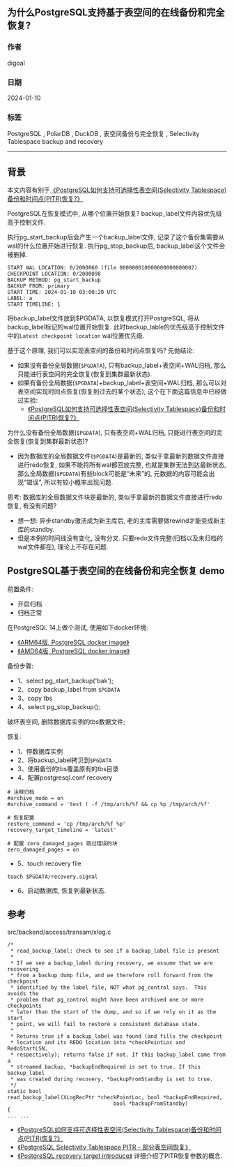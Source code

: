 ## 为什么PostgreSQL支持基于表空间的在线备份和完全恢复?    
                                      
### 作者                                      
digoal                                      
                                      
### 日期                                      
2024-01-10                               
                                      
### 标签                                      
PostgreSQL , PolarDB , DuckDB , 表空间备份与完全恢复 , Selectivity Tablespace backup and recovery        
                                      
----                                      
                                      
## 背景     
本文内容有别于[《PostgreSQL如何支持可选择性表空间(Selectivity Tablespace)备份和时间点(PITR)恢复?》](../202401/20240107_01.md)    
  
PostgreSQL在恢复模式中, 从哪个位置开始恢复? backup_label文件内容优先级高于控制文件.  
  
执行pg_start_backup后会产生一个backup_label文件, 记录了这个备份集需要从wal的什么位置开始进行恢复.  执行pg_stop_backup后, backup_label这个文件会被删掉.   
```  
START WAL LOCATION: 0/2000060 (file 000000010000000000000002)  
CHECKPOINT LOCATION: 0/2000098  
BACKUP METHOD: pg_start_backup  
BACKUP FROM: primary  
START TIME: 2024-01-10 03:00:20 UTC  
LABEL: a  
START TIMELINE: 1  
```  
  
将backup_label文件放到$PGDATA, 以恢复模式打开PostgreSQL, 将从backup_label标记的wal位置开始恢复. 此时backup_lable的优先级高于控制文件中的`Latest checkpoint location` wal位置优先级.   
  
基于这个原理, 我们可以实现表空间的备份和时间点恢复吗?  先抛结论:    
- 如果没有备份全局数据(`$PGDATA`), 只有backup_label+表空间+WAL归档, 那么只能进行表空间的完全恢复(恢复到集群最新状态).    
- 如果有备份全局数据(`$PGDATA`)+backup_label+表空间+WAL归档, 那么可以对表空间实现时间点恢复(恢复到过去的某个状态), 这个在下面这篇信息中已经做过实验:   
    - [《PostgreSQL如何支持可选择性表空间(Selectivity Tablespace)备份和时间点(PITR)恢复?》](../202401/20240107_01.md)    
  
为什么没有备份全局数据(`$PGDATA`), 只有表空间+WAL归档, 只能进行表空间的完全恢复(恢复到集群最新状态)?  
- 因为数据库的全局数据文件(`$PGDATA`)是最新的, 类似于拿最新的数据文件直接进行redo恢复, 如果不能将所有wal都回放完整, 也就是集群无法到达最新状态, 那么全局数据(`$PGDATA`)有些block可能是“未来”的, 元数据的内容可能会出现“错误”, 所以有较小概率出现问题.    
  
  
思考: 数据库的全局数据文件块是最新的, 类似于拿最新的数据文件直接进行redo恢复, 有没有问题?   
- 想一想: 异步standby激活成为新主库后, 老的主库需要做rewind才能变成新主库的standby.    
- 但是本例的时间线没有变化, 没有分叉. 只要redo文件完整(归档以及未归档的wal文件都在), 理论上不存在问题.   
  
  
## PostgreSQL基于表空间的在线备份和完全恢复 demo  
前置条件:     
- 开启归档  
- 归档正常  
  
在PostgreSQL 14上做个测试, 使用如下docker环境:     
- [《ARM64版, PostgreSQL docker image》](../202308/20230814_02.md)         
- [《AMD64版, PostgreSQL docker image》](../202307/20230710_03.md)         
  
  
备份步骤:   
- 1、select pg_start_backup('bak');  
- 2、copy backup_label from `$PGDATA`  
- 3、copy tbs   
- 4、select pg_stop_backup();  
  
破坏表空间, 删除数据库实例的tbs数据文件;  
  
恢复:   
- 1、停数据库实例  
- 2、将backup_label拷贝到`$PGDATA`  
- 3、使用备份的tbs覆盖原有的tbs目录  
- 4、配置postgresql.conf recovery  
```  
# 注释归档    
#archive_mode = on     
#archive_command = 'test ! -f /tmp/arch/%f && cp %p /tmp/arch/%f'    
    
# 恢复配置    
restore_command = 'cp /tmp/arch/%f %p'    
recovery_target_timeline = 'latest'    
  
# 配置 zero_damaged_pages 跳过错误的块      
zero_damaged_pages = on   
```  
- 5、touch recovery file  
```    
touch $PGDATA/recovery.signal    
```   
- 6、启动数据库, 恢复到最新状态.    
  
  
## 参考  
src/backend/access/transam/xlog.c    
  
```  
/*  
 * read_backup_label: check to see if a backup_label file is present  
 *  
 * If we see a backup_label during recovery, we assume that we are recovering  
 * from a backup dump file, and we therefore roll forward from the checkpoint  
 * identified by the label file, NOT what pg_control says.  This avoids the  
 * problem that pg_control might have been archived one or more checkpoints  
 * later than the start of the dump, and so if we rely on it as the start  
 * point, we will fail to restore a consistent database state.  
 *  
 * Returns true if a backup_label was found (and fills the checkpoint  
 * location and its REDO location into *checkPointLoc and RedoStartLSN,  
 * respectively); returns false if not. If this backup_label came from a  
 * streamed backup, *backupEndRequired is set to true. If this backup_label  
 * was created during recovery, *backupFromStandby is set to true.  
 */  
static bool  
read_backup_label(XLogRecPtr *checkPointLoc, bool *backupEndRequired,  
                                  bool *backupFromStandby)  
{  
... ...   
```  
  
  
  
- [《PostgreSQL如何支持可选择性表空间(Selectivity Tablespace)备份和时间点(PITR)恢复?》](../202401/20240107_01.md)    
- [《PostgreSQL Selectivity Tablespace PITR - 部分表空间恢复》](../201204/20120426_01.md)      
- [《PostgreSQL recovery target introduce》](../201301/20130130_01.md)  详细介绍了PITR恢复参数的概念.   
    
  
